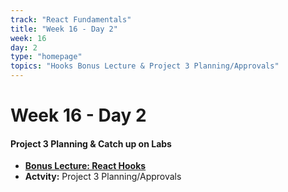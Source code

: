 ```yaml
---
track: "React Fundamentals"
title: "Week 16 - Day 2"
week: 16
day: 2
type: "homepage"
topics: "Hooks Bonus Lecture & Project 3 Planning/Approvals"
---
```



# Week 16 - Day 2

#### Project 3 Planning & Catch up on Labs 
- [**Bonus Lecture: React Hooks**](/react-fundamentals/week-16/day-2/lecture-materials/intro-to-react-hooks)
- **Actvity:** Project 3 Planning/Approvals


